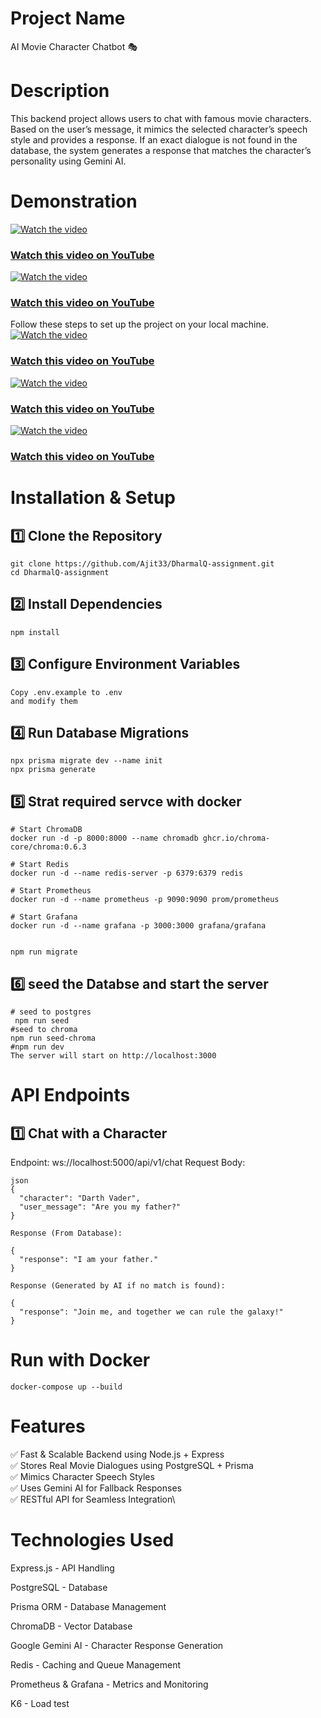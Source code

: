 # Project Name
AI Movie Character Chatbot 🎭

# Description
This backend project allows users to chat with famous movie characters. Based on the user’s message, it mimics the selected character’s speech style and provides a response. If an exact dialogue is not found in the database, the system generates a response that matches the character’s personality using Gemini AI.
# Demonstration
[![Watch the video](https://img.youtube.com/vi/lJ7jjHLnac4/maxresdefault.jpg)](https://youtu.be/lJ7jjHLnac4)

### [Watch this video on YouTube](https://youtu.be/lJ7jjHLnac4)
[![Watch the video](https://img.youtube.com/vi/6_Xy9eXt54c/maxresdefault.jpg)](https://youtu.be/6_Xy9eXt54c)

### [Watch this video on YouTube](https://youtu.be/6_Xy9eXt54c)

Follow these steps to set up the project on your local machine.
[![Watch the video](https://img.youtube.com/vi/ms3O_h2cwnI/maxresdefault.jpg)](https://youtu.be/ms3O_h2cwnI)

### [Watch this video on YouTube](https://youtu.be/ms3O_h2cwnI)
[![Watch the video](https://img.youtube.com/vi/ibi-T6dODew/maxresdefault.jpg)](https://youtu.be/ibi-T6dODew)

### [Watch this video on YouTube](https://youtu.be/ibi-T6dODew)
[![Watch the video](https://img.youtube.com/vi/rCeU68dVknY/maxresdefault.jpg)](https://youtu.be/rCeU68dVknY)

### [Watch this video on YouTube](https://youtu.be/rCeU68dVknY)

# Installation & Setup
## 1️⃣ Clone the Repository
```
git clone https://github.com/Ajit33/DharmalQ-assignment.git
cd DharmalQ-assignment
 ```

 ## 2️⃣ Install Dependencies
```
npm install
```

## 3️⃣ Configure Environment Variables
```
Copy .env.example to .env
and modify them

```

## 4️⃣ Run Database Migrations
```
npx prisma migrate dev --name init
npx prisma generate
```
## 5️⃣ Strat required servce with docker
```
# Start ChromaDB
docker run -d -p 8000:8000 --name chromadb ghcr.io/chroma-core/chroma:0.6.3

# Start Redis
docker run -d --name redis-server -p 6379:6379 redis

# Start Prometheus
docker run -d --name prometheus -p 9090:9090 prom/prometheus

# Start Grafana
docker run -d --name grafana -p 3000:3000 grafana/grafana 
```

```

npm run migrate
```

## 6️⃣ seed the Databse and start the server
```
# seed to postgres
 npm run seed
#seed to chroma
npm run seed-chroma
#npm run dev
The server will start on http://localhost:3000
```

# API Endpoints
## 1️⃣ Chat with a Character
Endpoint:
ws://localhost:5000/api/v1/chat
Request Body:
```
json
{
  "character": "Darth Vader",
  "user_message": "Are you my father?"
}
```
```
Response (From Database):

{
  "response": "I am your father."
}
```
```
Response (Generated by AI if no match is found):

{
  "response": "Join me, and together we can rule the galaxy!"
}
```
# Run with Docker
```
docker-compose up --build
```
# Features
✅ Fast & Scalable Backend using Node.js + Express\
✅ Stores Real Movie Dialogues using PostgreSQL + Prisma\
✅ Mimics Character Speech Styles\
✅ Uses Gemini AI for Fallback Responses\
✅ RESTful API for Seamless Integration\

# Technologies Used
Express.js - API Handling

PostgreSQL - Database

Prisma ORM - Database Management

ChromaDB - Vector Database

Google Gemini AI - Character Response Generation

Redis - Caching and Queue Management

Prometheus & Grafana - Metrics and Monitoring

K6 - Load test
